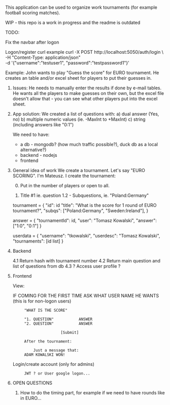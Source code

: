 This application can be used to organize work tournaments (for example football
scoring matches).

WIP - this repo is a work in progress and the readme is outdated

TODO:

Fix the navbar after logon

Logon/register curl example
curl -X POST http://localhost:5050/auth/login \   
     -H "Content-Type: application/json" \
     -d '{"username":"testuser1", "password":"testpassword1"}'

Example:
John wants to play "Guess the score" for EURO tournament.
He creates an table and/or excel sheet for players
to put their guesses in.

1. Issues:
    He needs to manually enter the results if done
    by e-mail tables.
    He wants all the players to make guesses on their own,
    but the excel file doesn't allow that - you can
    see what other players put into the excel sheet.
2. App solution:
    We created a list of questions with:
    a) dual answer (Yes, no)
    b) multiple numeric values (ie. -MaxInt to +MaxInt)
    c) string (including answers like "0:1")

    We need to have:
    - a db - mongodb? (how much traffic possible?), duck
      db as a local alternative?)
    - backend - nodejs
    - frontend

3. General idea of work
    We create a tournament. Let's say "EURO SCORING". 
    I'm Mateusz. I create the tournament:

    0. Put in the number of players or open to all.

    1. Title #1 ie. question
        1.2 - Subquestions, ie. "Poland:Germany"

    tournament = {
        "id": id
        "title": "What is the score for 1 round of EURO tournament?",
        "subqs": ["Poland:Germany", "Sweden:Ireland"],
    }

    answer = {
        "tournamentId": id,
        "user": "Tomasz Kowalski",
        "answer": ["1:0", "0:1"]
    }

    userdata = {
        "username": "tkowalski",
        "userdesc": "Tomasz Kowalski",
        "tournaments": [id list]
    }

4. Backend

    4.1 Return hash with tournament number
    4.2 Return main question and list of questions from db
    4.3 ? Access user profile ?

5. Frontend
    
    View:
    
    IF COMING FOR THE FIRST TIME
    ASK WHAT USER NAME HE WANTS
    (this is for non-logon users)
        
            "WHAT IS THE SCORE"

            "1. QUESTION"           ANSWER
            "2. QUESTION"           ANSWER

                            [Submit]

            After the tournament:
            
                Just a message that:
            ADAM KOWALSKI WON!


    Login/create account (only for admins)
            
            JWT ? or User google logon...
    
    
6. OPEN QUESTIONS

    1. How to do the timing part, for example if we need to have rounds like in EURO...
